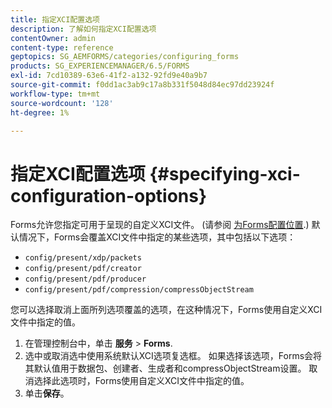 ```yaml
---
title: 指定XCI配置选项
description: 了解如何指定XCI配置选项
contentOwner: admin
content-type: reference
geptopics: SG_AEMFORMS/categories/configuring_forms
products: SG_EXPERIENCEMANAGER/6.5/FORMS
exl-id: 7cd10389-63e6-41f2-a132-92fd9e40a9b7
source-git-commit: f0dd1ac3ab9c17a8b331f5048d84ec97dd23924f
workflow-type: tm+mt
source-wordcount: '128'
ht-degree: 1%

---
```


# 指定XCI配置选项 {#specifying-xci-configuration-options}

Forms允许您指定可用于呈现的自定义XCI文件。 (请参阅 [为Forms配置位置](/help/forms/using/admin-help/configuring-locations-forms.md#configuring-locations-for-forms).) 默认情况下，Forms会覆盖XCI文件中指定的某些选项，其中包括以下选项：

* `config/present/xdp/packets`
* `config/present/pdf/creator`
* `config/present/pdf/producer`
* `config/present/pdf/compression/compressObjectStream`

您可以选择取消上面所列选项覆盖的选项，在这种情况下，Forms使用自定义XCI文件中指定的值。

1. 在管理控制台中，单击 **服务** > **Forms**.
1. 选中或取消选中使用系统默认XCI选项复选框。 如果选择该选项，Forms会将其默认值用于数据包、创建者、生成者和compressObjectStream设置。 取消选择此选项时，Forms使用自定义XCI文件中指定的值。
1. 单击&#x200B;**保存**。
